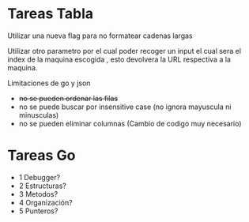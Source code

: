 # Tareas Tabla
Utilizar una nueva flag para no formatear cadenas largas

Utilizar otro parametro por el cual poder recoger un input el cual sera el index de la maquina escogida , esto devolvera la URL respectiva a la maquina.

Limitaciones de go y json
- ~~no se pueden ordenar las filas~~
- no se puede buscar por insensitive case (no ignora mayuscula ni minusculas)
- no se pueden eliminar columnas (Cambio de codigo muy necesario)

# Tareas Go 
- 1 Debugger?
- 2 Estructuras?
- 3 Metodos?
- 4 Organización?
- 5 Punteros?
